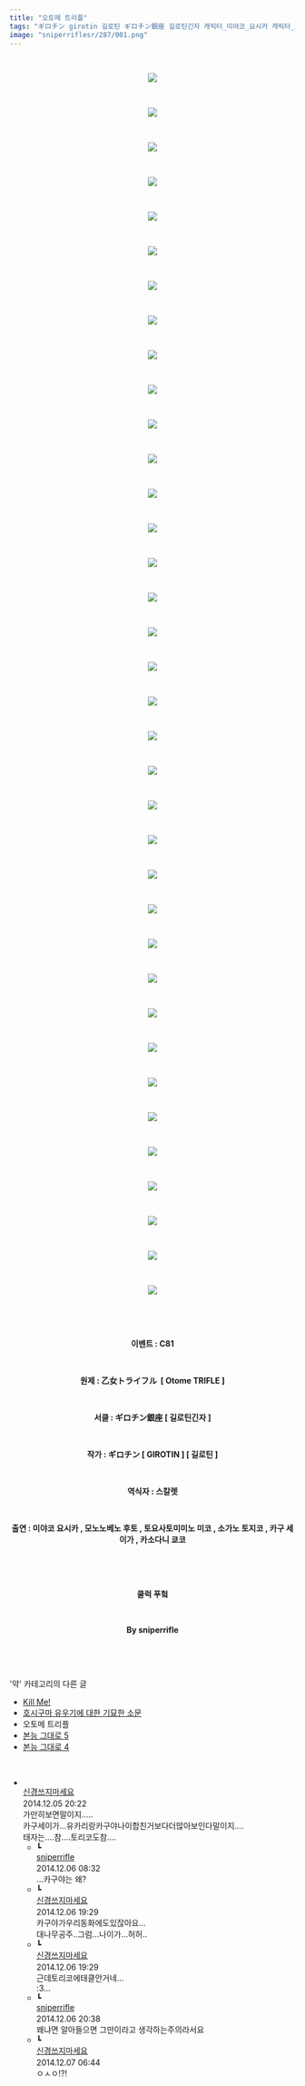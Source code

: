 ```yaml
---
title: "오토메 트리플"
tags: "ギロチン girotin 길로틴 ギロチン銀座 길로틴긴자 캐릭터_미야코_요시카 캐릭터_모노노베노_후토 캐릭터_토요사토미미노_미코 캐릭터_소가노_토지코 캐릭터_카구_세이가 캐릭터_카소다니_쿄코 이벤트_c81 약"
image: "sniperriflesr/287/001.png"
---
```

<div class="article">
<p style="TEXT-ALIGN: center"> </p>
<p style="TEXT-ALIGN: center"><img src="{{ site.nasurl }}/sniperriflesr/287/001.png"/></p>
<p style="TEXT-ALIGN: center"> </p>
<p style="TEXT-ALIGN: center"><img src="{{ site.nasurl }}/sniperriflesr/287/002.png"/></p>
<p style="TEXT-ALIGN: center"> </p>
<p style="TEXT-ALIGN: center"><img src="{{ site.nasurl }}/sniperriflesr/287/003.png"/></p>
<p style="TEXT-ALIGN: center"> </p>
<p style="TEXT-ALIGN: center"><img src="{{ site.nasurl }}/sniperriflesr/287/004.png"/></p>
<p style="TEXT-ALIGN: center"> </p>
<p style="TEXT-ALIGN: center"><img src="{{ site.nasurl }}/sniperriflesr/287/005.png"/></p>
<p style="TEXT-ALIGN: center"> </p>
<p style="TEXT-ALIGN: center"><img src="{{ site.nasurl }}/sniperriflesr/287/006.png"/></p>
<p style="TEXT-ALIGN: center"> </p>
<p style="TEXT-ALIGN: center"><img src="{{ site.nasurl }}/sniperriflesr/287/007.png"/></p>
<p style="TEXT-ALIGN: center"> </p>
<p style="TEXT-ALIGN: center"><img src="{{ site.nasurl }}/sniperriflesr/287/008.png"/></p>
<p style="TEXT-ALIGN: center"> </p>
<p style="TEXT-ALIGN: center"><img src="{{ site.nasurl }}/sniperriflesr/287/009.png"/></p>
<p style="TEXT-ALIGN: center"> </p>
<p style="TEXT-ALIGN: center"><img src="{{ site.nasurl }}/sniperriflesr/287/010.png"/></p>
<p style="TEXT-ALIGN: center"> </p>
<p style="TEXT-ALIGN: center"><img src="{{ site.nasurl }}/sniperriflesr/287/011.png"/></p>
<p style="TEXT-ALIGN: center"> </p>
<p style="TEXT-ALIGN: center"><img src="{{ site.nasurl }}/sniperriflesr/287/012.png"/></p>
<p style="TEXT-ALIGN: center"> </p>
<p style="TEXT-ALIGN: center"><img src="{{ site.nasurl }}/sniperriflesr/287/013.png"/></p>
<p style="TEXT-ALIGN: center"> </p>
<p style="TEXT-ALIGN: center"><img src="{{ site.nasurl }}/sniperriflesr/287/014.png"/></p>
<p style="TEXT-ALIGN: center"> </p>
<p style="TEXT-ALIGN: center"><img src="{{ site.nasurl }}/sniperriflesr/287/015.png"/></p>
<p style="TEXT-ALIGN: center"> </p>
<p style="TEXT-ALIGN: center"><img src="{{ site.nasurl }}/sniperriflesr/287/016.png"/></p>
<p style="TEXT-ALIGN: center"> </p>
<p style="TEXT-ALIGN: center"><img src="{{ site.nasurl }}/sniperriflesr/287/017.png"/></p>
<p style="TEXT-ALIGN: center"> </p>
<p style="TEXT-ALIGN: center"><img src="{{ site.nasurl }}/sniperriflesr/287/018.png"/></p>
<p style="TEXT-ALIGN: center"> </p>
<p style="TEXT-ALIGN: center"><img src="{{ site.nasurl }}/sniperriflesr/287/019.png"/></p>
<p style="TEXT-ALIGN: center"> </p>
<p style="TEXT-ALIGN: center"><img src="{{ site.nasurl }}/sniperriflesr/287/020.png"/></p>
<p style="TEXT-ALIGN: center"> </p>
<p style="TEXT-ALIGN: center"><img src="{{ site.nasurl }}/sniperriflesr/287/021.png"/></p>
<p style="TEXT-ALIGN: center"> </p>
<p style="TEXT-ALIGN: center"><img src="{{ site.nasurl }}/sniperriflesr/287/022.png"/></p>
<p style="TEXT-ALIGN: center"> </p>
<p style="TEXT-ALIGN: center"><img src="{{ site.nasurl }}/sniperriflesr/287/023.png"/></p>
<p style="TEXT-ALIGN: center"> </p>
<p style="TEXT-ALIGN: center"><img src="{{ site.nasurl }}/sniperriflesr/287/024.png"/></p>
<p style="TEXT-ALIGN: center"> </p>
<p style="TEXT-ALIGN: center"><img src="{{ site.nasurl }}/sniperriflesr/287/025.png"/></p>
<p style="TEXT-ALIGN: center"> </p>
<p style="TEXT-ALIGN: center"><img src="{{ site.nasurl }}/sniperriflesr/287/026.png"/></p>
<p style="TEXT-ALIGN: center"> </p>
<p style="TEXT-ALIGN: center"><img src="{{ site.nasurl }}/sniperriflesr/287/027.png"/></p>
<p style="TEXT-ALIGN: center"> </p>
<p style="TEXT-ALIGN: center"><img src="{{ site.nasurl }}/sniperriflesr/287/028.png"/></p>
<p style="TEXT-ALIGN: center"> </p>
<p style="TEXT-ALIGN: center"><img src="{{ site.nasurl }}/sniperriflesr/287/029.png"/></p>
<p style="TEXT-ALIGN: center"> </p>
<p style="TEXT-ALIGN: center"><img src="{{ site.nasurl }}/sniperriflesr/287/030.png"/></p>
<p style="TEXT-ALIGN: center"> </p>
<p style="TEXT-ALIGN: center"><img src="{{ site.nasurl }}/sniperriflesr/287/031.png"/></p>
<p style="TEXT-ALIGN: center"> </p>
<p style="TEXT-ALIGN: center"><img src="{{ site.nasurl }}/sniperriflesr/287/032.png"/></p>
<p style="TEXT-ALIGN: center"> </p>
<p style="TEXT-ALIGN: center"><img src="{{ site.nasurl }}/sniperriflesr/287/033.png"/></p>
<p style="TEXT-ALIGN: center"> </p>
<p style="TEXT-ALIGN: center"><img src="{{ site.nasurl }}/sniperriflesr/287/034.png"/></p>
<p style="TEXT-ALIGN: center"> </p>
<p style="TEXT-ALIGN: center"><img src="{{ site.nasurl }}/sniperriflesr/287/035.png"/></p>
<p style="TEXT-ALIGN: center"> </p>
<p style="TEXT-ALIGN: center"><img src="{{ site.nasurl }}/sniperriflesr/287/036.png"/></p>
<p style="TEXT-ALIGN: center"> </p>
<p style="TEXT-ALIGN: center"> </p>
<p style="TEXT-ALIGN: center"><strong>이벤트 : C81</strong></p>
<p style="TEXT-ALIGN: center"><strong></strong> </p>
<p style="TEXT-ALIGN: center"><strong>원제 : 乙女トライフル  [ Otome TRIFLE ]</strong></p>
<p style="TEXT-ALIGN: center"> </p>
<p style="text-align: center;"><strong>서클 : ギロチン銀座 [ </strong><strong>길로틴긴자 ]</strong></p>
<p style="text-align: center;"><strong> </strong></p>
<p style="text-align: center;"><strong>작가 : ギロチン [ GIROTIN ] [ 길로틴 ]</strong></p>
<p style="TEXT-ALIGN: center"><strong> </strong></p>
<p style="TEXT-ALIGN: center"><strong>역식자 : 스칼렛</strong></p>
<p style="TEXT-ALIGN: center"><strong> </strong></p>
<p style="TEXT-ALIGN: center"><strong>출연 : 미야코 요시카 , 모노노베노 후토 , 토요사토미미노 미코 , 소가노 토지코 , 카구 세이가 , 카소다니 쿄코</strong></p>
<p style="TEXT-ALIGN: center"><strong></strong> </p>
<p style="TEXT-ALIGN: center"><strong></strong> </p>
<p style="TEXT-ALIGN: center"><strong>쿨럭 푸헠</strong></p>
<p style="TEXT-ALIGN: center"><strong></strong> </p>
<p style="TEXT-ALIGN: center"><strong>By sniperrifle</strong></p>
<p style="TEXT-ALIGN: center"> </p>
</div><br/>
<div class="another">
<p>'약' 카테고리의 다른 글</p>
<ul>
<li><a href="/2015-01-03-sniperriflesr_329">Kill Me!</a></li>
<li><a href="/2014-12-31-sniperriflesr_317">호시구마 유우기에 대한 기묘한 소문</a></li>
<li>오토메 트리플</li>
<li><a href="/2014-11-07-sniperriflesr_261">본능 그대로 5</a></li>
<li><a href="/2014-11-04-sniperriflesr_259">본능 그대로 4</a></li>
</ul>
</div><br/>
<div class="comment" id="commentListBlock_287" style="display:block"><ul><li class="firstCmt"><div class="opinionListMenu">
<div class="icon"><img alt="" class="myicon" src="http://i1.daumcdn.net/pimg/blog/p_img/mycon/basic_2.gif"/></div>
<div class="fl">
<a class="bold" href="http://blog.daum.net/ghcjf1001" target="_blank">신경쓰지마세요 </a>
<div style="width: 1px; height: 1px; overflow: hidden; visibility: hidden; border:1px solid red">
<span id="uname469" style="display:none;">신경쓰지마세요</span>
<span id="pwd469" style="display:none;"></span>
<span id="emailblog469" name="http://blog.daum.net/ghcjf1001" style="display:none;"></span>
<span id="open469" style="display:none">Y</span>
</div>
</div>
<div class="sDateTime">2014.12.05 20:22</div>
</div>
<div class="cont" id="Text469">가만히보면말이지.....<br/>
카구세이가...유카리랑카구야나이합친거보다더많아보인다말이지....<br/>
태자는....참....토리코도참....</div>
<div class="contReArea" id="inWrite469" style="display:none;"></div>
<ul><li class="secondCmt"><div class="opinionListMenuRe" id="parent_469">
<div class="reIcon">┗</div>
<div class="icon"><img alt="" class="myicon" src="http://cfile217.uf.daum.net/M21x21/23254B425446251B1045FF"/></div>
<div class="fl">
<a class="bold" href="http://blog.daum.net/sniperriflesr" target="_blank">sniperrifle </a>
<div style="width: 1px; height: 1px; overflow: hidden; visibility: hidden; border:1px solid red">
<span id="uname472" style="display:none;">sniperrifle</span>
<span id="pwd472" style="display:none;"></span>
<span id="emailblog472" name="http://blog.daum.net/sniperriflesr" style="display:none;"></span>
<span id="open472" style="display:none">Y</span>
</div>
</div>
<div class="sDateTime">2014.12.06 08:32</div>
</div>
<div class="contRe" id="Text472">...카구야는 왜?</div>
<div class="contReReArea" id="inWrite472" style="display:none;"></div>
</li><li class="secondCmt"><div class="opinionListMenuRe" id="parent_469">
<div class="reIcon">┗</div>
<div class="icon"><img alt="" class="myicon" src="http://i1.daumcdn.net/pimg/blog/p_img/mycon/basic_2.gif"/></div>
<div class="fl">
<a class="bold" href="http://blog.daum.net/ghcjf1001" target="_blank">신경쓰지마세요 </a>
<div style="width: 1px; height: 1px; overflow: hidden; visibility: hidden; border:1px solid red">
<span id="uname474" style="display:none;">신경쓰지마세요</span>
<span id="pwd474" style="display:none;"></span>
<span id="emailblog474" name="http://blog.daum.net/ghcjf1001" style="display:none;"></span>
<span id="open474" style="display:none">Y</span>
</div>
</div>
<div class="sDateTime">2014.12.06 19:29</div>
</div>
<div class="contRe" id="Text474">카구야가우리동화에도있잖아요...<br/>
대나무공주..그럼...나이가...허허..</div>
<div class="contReReArea" id="inWrite474" style="display:none;"></div>
</li><li class="secondCmt"><div class="opinionListMenuRe" id="parent_469">
<div class="reIcon">┗</div>
<div class="icon"><img alt="" class="myicon" src="http://i1.daumcdn.net/pimg/blog/p_img/mycon/basic_2.gif"/></div>
<div class="fl">
<a class="bold" href="http://blog.daum.net/ghcjf1001" target="_blank">신경쓰지마세요 </a>
<div style="width: 1px; height: 1px; overflow: hidden; visibility: hidden; border:1px solid red">
<span id="uname475" style="display:none;">신경쓰지마세요</span>
<span id="pwd475" style="display:none;"></span>
<span id="emailblog475" name="http://blog.daum.net/ghcjf1001" style="display:none;"></span>
<span id="open475" style="display:none">Y</span>
</div>
</div>
<div class="sDateTime">2014.12.06 19:29</div>
</div>
<div class="contRe" id="Text475">근데토리코에태클안거네...<br/>
:3...</div>
<div class="contReReArea" id="inWrite475" style="display:none;"></div>
</li><li class="secondCmt"><div class="opinionListMenuRe" id="parent_469">
<div class="reIcon">┗</div>
<div class="icon"><img alt="" class="myicon" src="http://cfile217.uf.daum.net/M21x21/23254B425446251B1045FF"/></div>
<div class="fl">
<a class="bold" href="http://blog.daum.net/sniperriflesr" target="_blank">sniperrifle </a>
<div style="width: 1px; height: 1px; overflow: hidden; visibility: hidden; border:1px solid red">
<span id="uname478" style="display:none;">sniperrifle</span>
<span id="pwd478" style="display:none;"></span>
<span id="emailblog478" name="http://blog.daum.net/sniperriflesr" style="display:none;"></span>
<span id="open478" style="display:none">Y</span>
</div>
</div>
<div class="sDateTime">2014.12.06 20:38</div>
</div>
<div class="contRe" id="Text478">왜냐면 알아들으면 그만이라고 생각하는주의라서요</div>
<div class="contReReArea" id="inWrite478" style="display:none;"></div>
</li><li class="secondCmt"><div class="opinionListMenuRe" id="parent_469">
<div class="reIcon">┗</div>
<div class="icon"><img alt="" class="myicon" src="http://i1.daumcdn.net/pimg/blog/p_img/mycon/basic_2.gif"/></div>
<div class="fl">
<a class="bold" href="http://blog.daum.net/ghcjf1001" target="_blank">신경쓰지마세요 </a>
<div style="width: 1px; height: 1px; overflow: hidden; visibility: hidden; border:1px solid red">
<span id="uname482" style="display:none;">신경쓰지마세요</span>
<span id="pwd482" style="display:none;"></span>
<span id="emailblog482" name="http://blog.daum.net/ghcjf1001" style="display:none;"></span>
<span id="open482" style="display:none">Y</span>
</div>
</div>
<div class="sDateTime">2014.12.07 06:44</div>
</div>
<div class="contRe" id="Text482">ㅇㅅㅇ!?!</div>
<div class="contReReArea" id="inWrite482" style="display:none;"></div>
</li></ul></li></ul>
</div><br/>

<br/>
<p id="refer"></p>
<br/>

